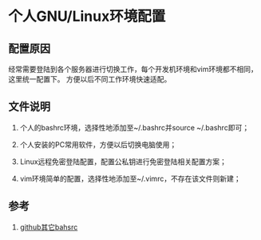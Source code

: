 # 个人GNU/Linux环境配置


## 配置原因
经常需要登陆到各个服务器进行切换工作，每个开发机环境和vim环境都不相同，这里统一配置下。
方便以后不同工作环境快速适配。


## 文件说明

1. 个人的bashrc环境，选择性地添加至~/.bashrc并source ~/.bashrc即可；

2. 个人安装的PC常用软件，方便以后切换电脑使用；

3. Linux远程免密登陆配置，配置公私钥进行免密登陆相关配置方案；

4. vim环境简单的配置，选择性地添加至~/.vimrc，不存在该文件则新建；



## 参考

1. [github其它bahsrc](https://github.com/rkirti/bashrc)
